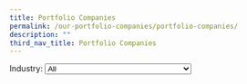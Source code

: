 ```yaml
---
title: Portfolio Companies
permalink: /our-portfolio-companies/portfolio-companies/
description: ""
third_nav_title: Portfolio Companies
---
```



<link rel="stylesheet" href="/sgds.css"/>
<label for="coy-choice">Industry:</label>
<select name="coy-choice" id="coy-choice">
  <option value="all">All</option>
  <option value="hbms">Health & Biomedical Science</option>
  <option value="uss">Urban Solutions & Sustainability</option>
  <option value="ame">Advanced Manufacturing & Engineering</option>
  <option value="agri">Agritech & Foodtech</option>
  <option value="sde">Services And Digital Economy</option>
  <option value="mtt">Maritime Tech</option>
</select>
<div id="companies-result" style="display: flex; flex-wrap: wrap; padding: 10px">
</div>
<script src="/coyFilter.js"></script>
